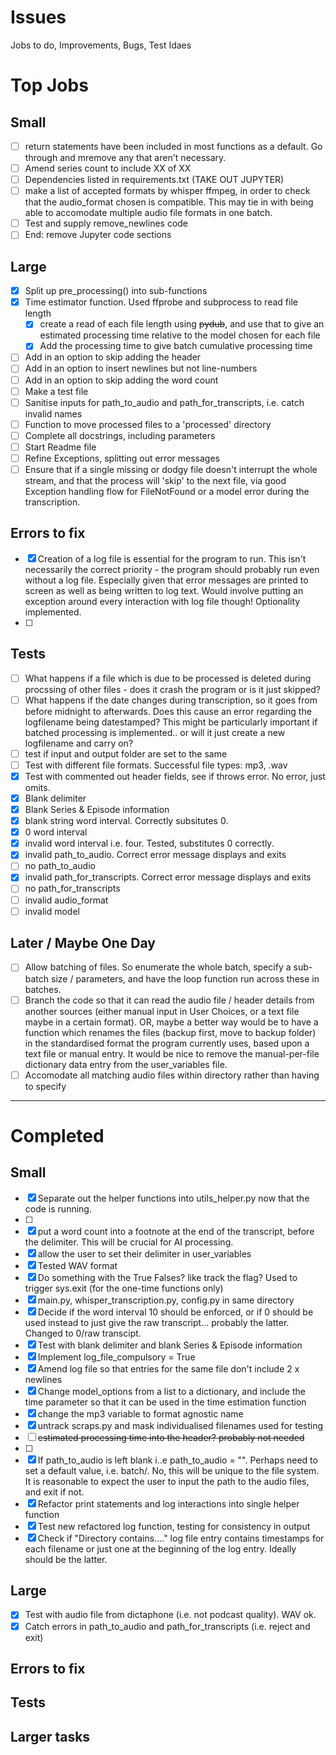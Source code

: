 # Issues
Jobs to do, Improvements, Bugs, Test Idaes

# Top Jobs

## Small
- [ ]  return statements have been included in most functions as a default. Go through and mremove any that aren't necessary.
- [ ]  Amend series count to include XX of XX  
- [ ]  Dependencies listed in requirements.txt (TAKE OUT JUPYTER)
- [ ]  make a list of accepted formats by whisper ffmpeg, in order to check that the audio_format chosen is compatible. This may tie in with being able to accomodate multiple audio file formats in one batch.
- [ ]  Test and supply remove_newlines code
- [ ]  End: remove Jupyter code sections

## Large
- [x] Split up pre_processing() into sub-functions
- [x] Time estimator function. Used ffprobe and subprocess to read file length
  - [x]  create a read of each file length using ~~pydub~~, and use that to give an estimated processing time relative to the model chosen for each file
  - [x]  Add the processing time to give batch cumulative processing time
- [ ] Add in an option to skip adding the header
- [ ] Add in an option to insert newlines but not line-numbers
- [ ] Add in an option to skip adding the word count  
- [ ] Make a test file
- [ ] Sanitise inputs for path_to_audio and path_for_transcripts, i.e. catch invalid names
- [ ] Function to move processed files to a 'processed' directory
- [ ] Complete all docstrings, including parameters
- [ ] Start Readme file
- [ ] Refine Exceptions, splitting out error messages
- [ ] Ensure that if a single missing or dodgy file doesn't interrupt the whole stream, and that the process will 'skip' to the next file, via good Exception handling flow for FileNotFound or a model error during the transcription.

## Errors to fix
- [x] Creation of a log file is essential for the program to run. This isn't necessarily the correct priority - the program should probably run even without a log file. Especially given that error messages are printed to screen as well as being written to log text. Would involve putting an exception around every interaction with log file though! Optionality implemented.
- [ ] 


## Tests
- [ ]  What happens if a file which is due to be processed is deleted during procssing of other files - does it crash the program or is it just skipped?
- [ ]  What happens if the date changes during transcription, so it goes from before midnight to afterwards. Does this cause an error regarding the logfilename being datestamped? This might be particularly important if batched processing is implemented.. or will it just create a new logfilename and carry on?
- [ ]  test if input and output folder are set to the same
- [ ]  Test with different file formats. Successful file types: mp3, .wav
- [x]  Test with commented out header fields, see if throws error. No error, just omits.
- [x]  Blank delimiter 
- [x]  Blank Series & Episode information
- [x]  blank string word interval. Correctly subsitutes 0.
- [x]  0 word interval
- [x]  invalid word interval i.e. four. Tested, substitutes 0 correctly.
- [x]  invalid path_to_audio. Correct error message displays and exits
- [ ]  no path_to_audio
- [x]  invalid path_for_transcripts. Correct error message displays and exits
- [ ]  no path_for_transcripts
- [ ]  invalid audio_format
- [ ]  invalid model

## Later / Maybe One Day
- [ ]  Allow batching of files. So enumerate the whole batch, specify a sub-batch size  / parameters, and have the loop function run across these in batches.
- [ ] Branch the code so that it can read the audio file / header details from another sources (either manual input in User Choices, or a text file maybe in a certain format). OR, maybe a better way would be to have a function which renames the files (backup first, move to backup folder) in the standardised format the program currently uses, based upon a text file or manual entry. It would be nice to remove the manual-per-file dictionary data entry from the user_variables file.
- [ ] Accomodate all matching audio files within directory rather than having to specify
---

# Completed

## Small
- [x]  Separate out the helper functions into utils_helper.py now that the code is running.
- [ ]  
- [x]  put a word count into a footnote at the end of the transcript, before the delimiter. This will be crucial for AI processing.
- [x]  allow the user to set their delimiter in user_variables
- [x]  Tested WAV format
- [x]  Do something with the True Falses? like track the flag? Used to trigger sys.exit (for the one-time functions only)
- [x]  main.py, whisper_transcription.py, config.py in same directory
- [x]  Decide if the word interval 10 should be enforced, or if 0 should be used instead to just give the raw transcript... probably the latter. Changed to 0/raw transcipt.
- [x]  Test with blank delimiter and blank Series & Episode information
- [x]  Implement log_file_compulsory = True
- [x]  Amend log file so that entries for the same file don't include 2 x newlines
- [x] Change model_options from a list to a dictionary, and include the time parameter so that it can be used in the time estimation function
- [x]  change the mp3 variable to format agnostic name
- [x]  untrack scraps.py and mask individualised filenames used for testing
- [ ]  ~~estimated processing time into the header? probably not needed~~
- [ ]  
- [x] If path_to_audio is left blank i..e path_to_audio = "". Perhaps need to set a default value, i.e. batch/. No, this will be unique to the file system. It is reasonable to expect the user to input the path to the audio files, and exit if not.
- [x]  Refactor print statements and log interactions into single helper function
- [x]  Test new refactored log function, testing for consistency in output
- [x]  Check if "Directory contains...." log file entry contains timestamps for each filename or just one at the beginning of the log entry. Ideally should be the latter.

## Large
- [x]  Test with audio file from dictaphone (i.e. not podcast quality). WAV ok.
- [x] Catch errors in path_to_audio and path_for_transcripts (i.e. reject and exit)

## Errors to fix


## Tests


## Larger tasks